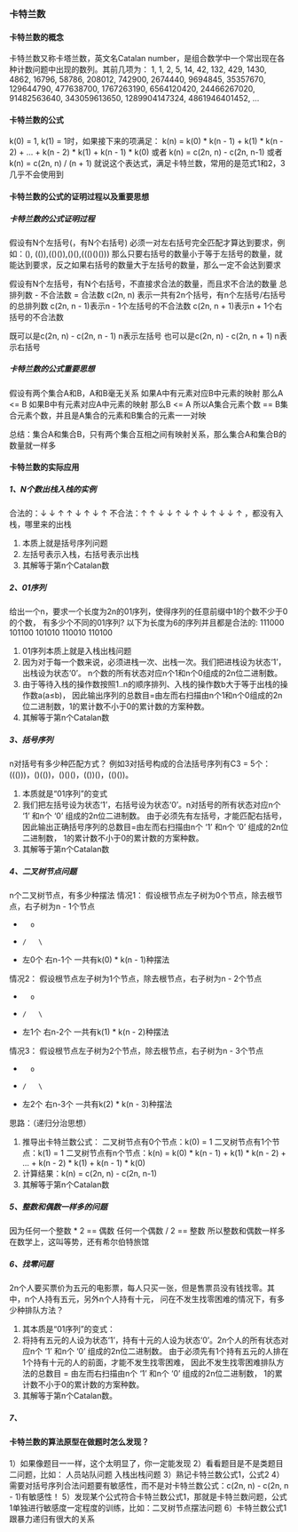 ### 卡特兰数

#### 卡特兰数的概念
卡特兰数又称卡塔兰数，英文名Catalan number，是组合数学中一个常出现在各种计数问题中出现的数列。其前几项为：
1, 1, 2, 5, 14, 42, 132, 429, 1430, 4862, 16796, 58786, 208012, 742900, 2674440, 9694845, 35357670,
129644790, 477638700, 1767263190, 6564120420, 24466267020, 91482563640, 343059613650, 1289904147324, 
4861946401452, ...

#### 卡特兰数的公式
k(0) = 1, k(1) = 1时，如果接下来的项满足：
k(n) = k(0) * k(n - 1) + k(1) * k(n - 2) + ... + k(n - 2) * k(1) + k(n - 1) * k(0)
或者
k(n) = c(2n, n) - c(2n, n-1)
或者
k(n) = c(2n, n) / (n + 1)
就说这个表达式，满足卡特兰数，常用的是范式1和2，3几乎不会使用到

#### 卡特兰数的公式的证明过程以及重要思想

##### 卡特兰数的公式证明过程
假设有N个左括号(，有N个右括号)
必须一对左右括号完全匹配才算达到要求，例如：(), (()),(()()),()(),((()()()))
那么只要右括号的数量小于等于左括号的数量，就能达到要求，反之如果右括号的数量大于左括号的数量，那么一定不会达到要求

假设有N个左括号，有N个右括号，不直接求合法的数量，而且求不合法的数量
总排列数 - 不合法数 = 合法数
c(2n, n) 表示一共有2n个括号，有n个左括号/右括号的总排列数
c(2n, n - 1)表示n - 1个左括号的不合法数
c(2n, n + 1)表示n + 1个右括号的不合法数

既可以是c(2n, n) - c(2n, n - 1) n表示左括号
也可以是c(2n, n) - c(2n, n + 1) n表示右括号

##### 卡特兰数的公式重要思想
假设有两个集合A和B，A和B毫无关系
如果A中有元素对应B中元素的映射 那么A <= B
如果B中有元素对应A中元素的映射 那么B <= A
所以A集合元素个数 == B集合元素个数，并且是A集合的元素和B集合的元素一一对映

总结：集合A和集合B，只有两个集合互相之间有映射关系，那么集合A和集合B的数量就一样多

#### 卡特兰数的实际应用
##### 1、N个数出栈入栈的实例
合法的：↓ ↓ ↑ ↑     ↓ ↑ ↓ ↑
不合法：↑ ↑ ↓ ↓     ↑ ↓ ↑ ↓     ↑ ↓ ↓ ↑ ，都没有入栈，哪里来的出栈

1. 本质上就是括号序列问题
2. 左括号表示入栈，右括号表示出栈
3. 其解等于第n个Catalan数

##### 2、01序列
给出一个n，要求一个长度为2n的01序列，使得序列的任意前缀中1的个数不少于0的个数， 有多少个不同的01序列?
以下为长度为6的序列并且都是合法的:
111000 101100 101010 110010 110100

1. 01序列本质上就是入栈出栈问题
2. 因为对于每一个数来说，必须进栈一次、出栈一次。我们把进栈设为状态‘1’，出栈设为状态‘0’。
   n个数的所有状态对应n个1和n个0组成的2n位二进制数。
3. 由于等待入栈的操作数按照1‥n的顺序排列、入栈的操作数b大于等于出栈的操作数a(a≤b)，
   因此输出序列的总数目=由左而右扫描由n个1和n个0组成的2n位二进制数，1的累计数不小于0的累计数的方案种数。
4. 其解等于第n个Catalan数

##### 3、括号序列
n对括号有多少种匹配方式？
例如3对括号构成的合法括号序列有C3 = 5个：((()))，()(())，()()()，(())()，(()())。

1. 本质就是“01序列”的变式
2. 我们把左括号设为状态‘1’，右括号设为状态‘0’。n对括号的所有状态对应n个 ‘1’ 和n个 ‘0’ 组成的2n位二进制数。
   由于必须先有左括号，才能匹配右括号，因此输出正确括号序列的总数目=由左而右扫描由n个 ‘1’ 和n个 ‘0’ 组成的2n位二进制数，
   1的累计数不小于0的累计数的方案种数。
3. 其解等于第n个Catalan数

   
##### 4、二叉树节点问题
n个二叉树节点，有多少种摆法
情况1：
假设根节点左子树为0个节点，除去根节点，右子树为n - 1个节点
-       o
-     /   \
- 左0个  右n-1个
一共有k(0) * k(n - 1)种摆法
  
情况2：
假设根节点左子树为1个节点，除去根节点，右子树为n - 2个节点
-       o
-     /   \
- 左1个  右n-2个
一共有k(1) * k(n - 2)种摆法
  
情况3：
假设根节点左子树为2个节点，除去根节点，右子树为n - 3个节点
-       o
-     /   \
- 左2个  右n-3个
一共有k(2) * k(n - 3)种摆法
  
思路：（递归分治思想）

1. 推导出卡特兰数公式：
二叉树节点有0个节点：k(0) = 1
二叉树节点有1个节点：k(1) = 1
二叉树节点有n个节点：k(n) = k(0) * k(n - 1) + k(1) * k(n - 2) + ... + k(n - 2) * k(1) + k(n - 1) * k(0)
2. 计算结果：k(n) = c(2n, n) - c(2n, n-1)
3. 其解等于第n个Catalan数

##### 5、整数和偶数一样多的问题
因为任何一个整数 * 2 == 偶数
任何一个偶数 / 2 == 整数
所以整数和偶数一样多
在数学上，这叫等势，还有希尔伯特旅馆

##### 6、找零问题
2n个人要买票价为五元的电影票，每人只买一张，但是售票员没有钱找零。其中，n个人持有五元，另外n个人持有十元，
问在不发生找零困难的情况下，有多少种排队方法？

1. 其本质是“01序列”的变式：
2. 将持有五元的人设为状态‘1’，持有十元的人设为状态‘0’。2n个人的所有状态对应n个 ‘1’ 和n个 ‘0’ 组成的2n位二进制数。 
   由于必须先有1个持有五元的人排在1个持有十元的人的前面，才能不发生找零困难，
   因此不发生找零困难排队方法的总数目 = 由左而右扫描由n个 ‘1’ 和n个 ‘0’ 组成的2n位二进制数，
   1的累计数不小于0的累计数的方案种数。
3. 其解等于第n个Catalan数。

##### 7、

#### 卡特兰数的算法原型在做题时怎么发现？
1）如果像题目一一样，这个太明显了，你一定能发现
2）看看题目是不是类题目二问题，比如：
人员站队问题
入栈出栈问题
3）熟记卡特兰数公式1，公式2
4）需要对括号序列合法问题要有敏感性，而不是对卡特兰数公式：c(2n, n) - c(2n, n - 1)有敏感性！
5）发现某个公式符合卡特兰数公式1，那就是卡特兰数问题，公式1单独进行敏感度一定程度的训练，比如：二叉树节点摆法问题
6）卡特兰数公式1跟暴力递归有很大的关系